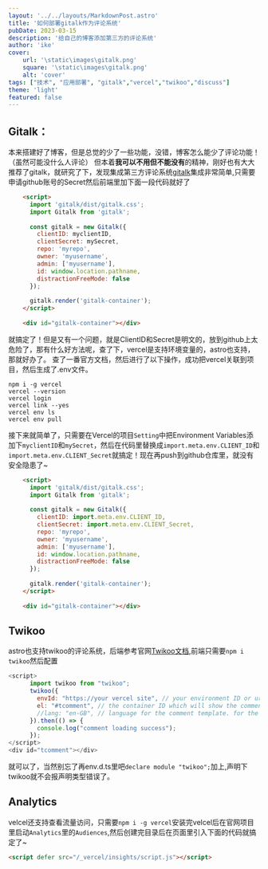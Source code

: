 ```yaml
---
layout: '../../layouts/MarkdownPost.astro'
title: '如何部署gitalk作为评论系统'
pubDate: 2023-03-15
description: '给自己的博客添加第三方的评论系统'
author: 'ike'
cover:
    url: '\static\images\gitalk.png'
    square: '\static\images\gitalk.png'
    alt: 'cover'
tags: ["技术", "应用部署", "gitalk","vercel","twikoo","discuss"]
theme: 'light'
featured: false
---
```


## Gitalk：
本来搭建好了博客，但是总觉的少了一些功能，没错，博客怎么能少了评论功能！（虽然可能没什么人评论）
但本着**我可以不用但不能没有**的精神，刚好也有大大推荐了gitalk，就研究了下，发现集成第三方评论系统[gitalk](https://github.com/gitalk/gitalk)集成非常简单,只需要申请github账号的Secret然后前端里加下面一段代码就好了
```html
    <script>
      import 'gitalk/dist/gitalk.css';
      import Gitalk from 'gitalk';
    
      const gitalk = new Gitalk({
        clientID: myclientID,
        clientSecret: mySecret,
        repo: 'myrepo',
        owner: 'myusername',
        admin: ['myusername'],
        id: window.location.pathname,
        distractionFreeMode: false
      });
    
      gitalk.render('gitalk-container');
    </script>
    
    <div id="gitalk-container"></div>
```
就搞定了！但是又有一个问题，就是ClientID和Secret是明文的，放到github上太危险了，那有什么好方法呢，查了下，vercel是支持环境变量的，astro也支持，那就好办了。
查了一番官方文档，然后进行了以下操作，成功把vercel关联到项目，然后生成了.env文件。

```shell
npm i -g vercel
vercel --version
vercel login
vercel link --yes
vercel env ls
vercel env pull
```

接下来就简单了，只需要在Vercel的项目`Setting`中把Environment Variables添加下`myclientID`和`mySecret`，然后在代码里替换成`import.meta.env.CLIENT_ID`和`import.meta.env.CLIENT_Secret`就搞定！现在再push到github仓库里，就没有安全隐患了~
```html
    <script>
      import 'gitalk/dist/gitalk.css';
      import Gitalk from 'gitalk';
    
      const gitalk = new Gitalk({
        clientID: import.meta.env.CLIENT_ID,
        clientSecret: import.meta.env.CLIENT_Secret,
        repo: 'myrepo',
        owner: 'myusername',
        admin: ['myusername'],
        id: window.location.pathname,
        distractionFreeMode: false
      });
    
      gitalk.render('gitalk-container');
    </script>
    
    <div id="gitalk-container"></div>
```
## Twikoo
astro也支持twikoo的评论系统，后端参考官网[Twikoo文档](https://twikoo.js.org/),前端只需要```npm i twikoo```然后配置
```javascript
<script>
      import twikoo from "twikoo";
      twikoo({
        envId: "https://your vercel site", // your environment ID or url
        el: "#tcomment", // the container ID which will show the comment
        //lang: "en-GB", // language for the comment template. for the full list, refer to https://github.com/imaegoo/twikoo/blob/main/src/client/utils/i18n/index.js
      }).then(() => {
        console.log("comment loading success");
      });
</script>
<div id="tcomment"></div>
```
就可以了，当然别忘了再env.d.ts里吧```declare module "twikoo";```加上,声明下twikoo就不会报声明类型错误了。
## Analytics
velcel还支持查看流量访问，只需要```npm i -g vercel```安装完velcel后在官网项目里启动```Analytics```里的```Audiences```,然后创建完目录后在页面里引入下面的代码就搞定了~

```html
<script defer src="/_vercel/insights/script.js"></script>
```

